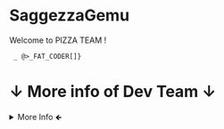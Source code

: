 # SaggezzaGemu
Welcome to PIZZA TEAM !


    
     _ @>_FAT_CODER[]}

  
   ↓ More info of Dev Team ↓
============


</div>
  <details>
  <summary>More Info 🡸  </summary>

  >```the study and development team for something to do with games currently has only 1 active person in the group```  
    phikill 
    
    
the team is focused on studying new things that were used in the past, old things!  
    
  ----
    the team is a joke! haha  
    ----
      
Status!

Stopped for reasons like:
things discovered at the last minute
    
</details>

